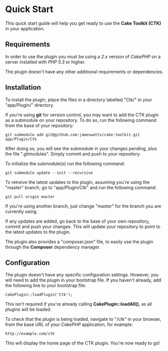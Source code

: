 Quick Start
===========

This quick start guide will help you get ready to use the **Cake Toolkit (CTK)** in your application.

Requirements
------------

In order to use the plugin you must be using a *2.x* version of *CakePHP* on a server installed with *PHP* *5.3* or higher.

The plugin doesn't have any other additional requirements or dependencies.

Installation
------------

To install the plugin, place the files in a directory labelled "Ctk/" in your "app/Plugin/" directory.

If you're using **git** for version control, you may want to add the CTK plugin as a submodule on your repository. To do so, run the following command from the base of your repository:

```
git submodule add git@github.com:jameswatts/cake-toolkit.git app/Plugin/Ctk
```

After doing so, you will see the submodule in your changes pending, plus the file ".gitmodules". Simply commit and push to your repository.

To initialize the submodule(s) run the following command:

```
git submodule update --init --recursive
```

To retreive the latest updates to the plugin, assuming you're using the "master" branch, go to "app/Plugin/Ctk" and run the following command:

```
git pull origin master
```

If you're using another branch, just change "master" for the branch you are currently using.

If any updates are added, go back to the base of your own repository, commit and push your changes. This will update your repository to point to the latest updates to the plugin.

The plugin also provides a "composer.json" file, to easily use the plugin through the **Composer** dependency manager.

Configuration
-------------

The plugin doesn't have any specific configuration settings. However, you will need to add the plugin in your bootstrap file. If you haven't already, add the following line to your bootstrap file:

```
CakePlugin::loadPlugin('Ctk');
```

This isn't required if you're already calling **CakePlugin::loadAll()**, as all plugins will be loaded.

To check that the plugin is being loaded, navigate to "/ctk" in your browser, from the base URL of your *CakePHP* application, for example:

```
http://example.com/ctk
```

This will display the home page of the CTK plugin. You're now ready to go!

